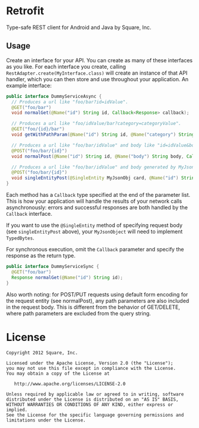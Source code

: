 Retrofit
========

Type-safe REST client for Android and Java by Square, Inc.


Usage
-----

Create an interface for your API.  You can create as many of these interfaces as you like.  For
each interface you create, calling `RestAdapter.create(MyInterface.class)` will create an
instance of that API handler, which you can then store and use throughout your application.  An
example interface:

```java
public interface DummyServiceAsync {
  // Produces a url like "foo/bar?id=idValue".
  @GET("foo/bar")
  void normalGet(@Name("id") String id, Callback<Response> callback);

  // Produces a url like "foo/idValue/bar?category=categoryValue".
  @GET("foo/{id}/bar")
  void getWithPathParam(@Name("id") String id, @Name("category") String category, Callback<Response> callback);

  // Produces a url like "foo/bar/idValue" and body like "id=idValue&body=bodyValue".
  @POST("foo/bar/{id}")
  void normalPost(@Name("id") String id, @Name("body") String body, Callback<Response> callback);

  // Produces a url like "foo/bar/idValue" and body generated by MyJsonObj.
  @POST("foo/bar/{id}")
  void singleEntityPost(@SingleEntity MyJsonObj card, @Name("id") String id, Callback<Response> callback);
}
```

Each method has a `Callback` type specified at the end of the parameter list.  This is how your
application will handle the results of your network calls asynchronously: errors and successful
responses are both handled by the `Callback` interface.

If you want to use the `@SingleEntity` method of specifying request body (see `singleEntityPost` above),
your `MyJsonObject` will need to implement `TypedBytes`.

For synchronous execution, omit the `Callback` parameter and specify the response as the return type.

```java
public interface DummyServiceSync {
  @GET("foo/bar")
  Response normalGet(@Name("id") String id);
}
```

Also worth noting: for POST/PUT requests using default form encoding for the request entity (see
normalPost), any path parameters are also included in the request body.  This is different from the
behavior of GET/DELETE, where path parameters are excluded from the query string.




License
=======

    Copyright 2012 Square, Inc.

    Licensed under the Apache License, Version 2.0 (the "License");
    you may not use this file except in compliance with the License.
    You may obtain a copy of the License at

       http://www.apache.org/licenses/LICENSE-2.0

    Unless required by applicable law or agreed to in writing, software
    distributed under the License is distributed on an "AS IS" BASIS,
    WITHOUT WARRANTIES OR CONDITIONS OF ANY KIND, either express or implied.
    See the License for the specific language governing permissions and
    limitations under the License.
